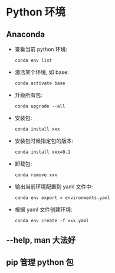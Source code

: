 # Python 环境

## Anaconda

* 查看当前 python 环境:
    ```shell
    conda env list
    ```
* 激活某个环境, 如 base:
    ```shell
    conda activate base
    ```
* 升级所有包:
    ```shell
    conda upgrade --all
    ```
* 安装包:
    ```shell
    conda install xxx
    ```
* 安装包时候指定包的版本:
    ```shell
    conda install xxx=0.1
    ```
* 卸载包:
    ```shell
    conda remove xxx
    ```
* 输出当前环境配置到 yaml 文件中:
    ```shell
    conda env export > environments.yaml
    ```
* 根据 yaml 文件创建环境:
    ```shell
    conda env create -f xxx.yaml
    ```
## --help, man 大法好

## pip 管理 python 包

